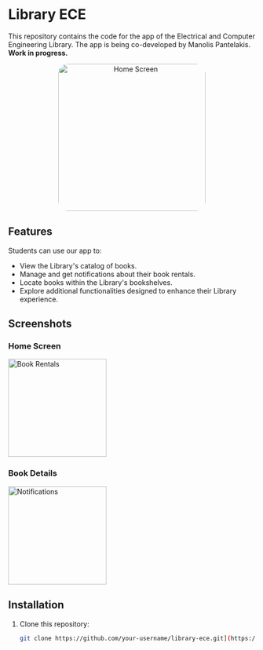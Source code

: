# Library ECE

This repository contains the code for the app of the Electrical and Computer Engineering Library. The app is being co-developed by Manolis Pantelakis. **Work in progress.**

<p align="center">
<img src="https://github.com/user-attachments/assets/31754878-abfb-418b-bfb5-ec6f75de5435" alt="Home Screen" width="300" style="border-radius: 20px;">

## Features

Students can use our app to:
- View the Library's catalog of books.
- Manage and get notifications about their book rentals.
- Locate books within the Library's bookshelves.
- Explore additional functionalities designed to enhance their Library experience.

## Screenshots

### Home Screen
<img src="https://github.com/user-attachments/assets/b72bf4ef-f074-4aff-829b-7719f9764f76" alt="Book Rentals" width="200">

### Book Details
<img src="https://github.com/user-attachments/assets/81767219-e714-46df-bc07-44ee8bd9f1bf" alt="Notifications" width="200">


## Installation

1. Clone this repository:
   ```bash
   git clone https://github.com/your-username/library-ece.git](https://github.com/stratosreppas/LibraryECE-App.git



